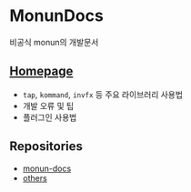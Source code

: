 # MonunDocs
비공식 monun의 개발문서

## [Homepage](https://monun.me)
- `tap`, `kommand`, `invfx` 등 주요 라이브러리 사용법
- 개발 오류 및 팁
- 플러그인 사용법

## Repositories
- [monun-docs](https://github.com/monun-docs/monun-docs)
- [others](https://github.com/orgs/monun-docs/repositories)
